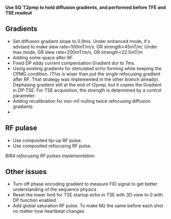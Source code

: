 **Use SQ`T2prep to hold diffusion gradients, and performed before TFE and TSE readout**


**Gradients**
--

* Set diffusion gradient slope to 0.9ms.  Under enhanced mode, it's advised to make slew rate<100mT/m/s. GR strength<45mT/m; Under max mode, GR slew rate<200mT/m/s, GR strength<22.5mT/m
* Adding some space after RF.
* Fixed DP eddy current compensation Gradient dur to 7ms.
* Using existing gradients for stimulated echo forming while keeping the CPMG condition. (This is wiser than put the single refocusing gradient after RF. That strategy was implemented in the other branch already). Dephasing gradient still at the end of t2prep, but it copies the Gradient in DP-TSE. For TSE acquisition, the strength is determined by a control parameter. 
* Adding recalibration for non-m1 nulling twice refocusing diffusion gradients 
* 

**RF pulase**
--

* Use composited tip-up RF pulse.
* Use composited refocusing RF pulse.

*BIR4 refocusing RF pulses implementation*



**Other issues**
--

* Turn off phase encoding gradient to measure FID signal to get better understanding of the sequence physics
* Reset the lower limit for TSE startup echo in TSE with 3D view to 0 with DP function enabled.
* Add global saturation RF pulse. To make Mz the same before each shot no matter how heartbeat changes
